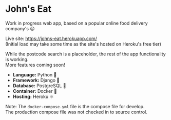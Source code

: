 # John's Eat

Work in progress web app, based on a popular online food delivery company's 😉

Live site: https://johns-eat.herokuapp.com/<br>
(Initial load may take some time as the site's hosted on Heroku's free tier)

While the postcode search is a placeholder, the rest of the app functionality is working.<br>
More features coming soon!

- __Language:__ Python 🐍
- __Framework:__ Django 🚀
- __Database:__ PostgreSQL 🐘
- __Container:__ Docker 🐳
- __Hosting:__ Heroku ⚛️

Note: The `docker-compose.yml` file is the compose file for develop.<br>
      The production compose file was not checked in to source control.
